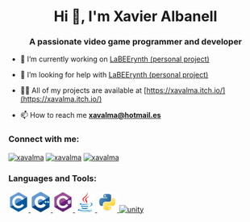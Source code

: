 <h1 align="center">Hi 👋, I'm Xavier Albanell</h1>
<h3 align="center">A passionate video game programmer and developer</h3>

- 🔭 I’m currently working on [LaBEErynth (personal project)](https://xavalma.itch.io/labeerynth)

- 🤝 I’m looking for help with [LaBEErynth (personal project)](https://xavalma.itch.io/labeerynth)

- 👨‍💻 All of my projects are available at [https://xavalma.itch.io/](https://xavalma.itch.io/)

- 📫 How to reach me **xavalma@hotmail.es**

<h3 align="left">Connect with me:</h3>
<p align="left">
<a href="https://twitter.com/xavalma" target="blank"><img align="center" src="https://raw.githubusercontent.com/rahuldkjain/github-profile-readme-generator/master/src/images/icons/Social/twitter.svg" alt="xavalma" height="30" width="40" /></a>
<a href="https://linkedin.com/in/xavalma" target="blank"><img align="center" src="https://raw.githubusercontent.com/rahuldkjain/github-profile-readme-generator/master/src/images/icons/Social/linked-in-alt.svg" alt="xavalma" height="30" width="40" /></a>
<a href="https://www.youtube.com/c/xavalma" target="blank"><img align="center" src="https://raw.githubusercontent.com/rahuldkjain/github-profile-readme-generator/master/src/images/icons/Social/youtube.svg" alt="xavalma" height="30" width="40" /></a>
</p>

<h3 align="left">Languages and Tools:</h3>
<p align="left"> <a href="https://www.cprogramming.com/" target="_blank" rel="noreferrer"> <img src="https://raw.githubusercontent.com/devicons/devicon/master/icons/c/c-original.svg" alt="c" width="40" height="40"/> </a> <a href="https://www.w3schools.com/cpp/" target="_blank" rel="noreferrer"> <img src="https://raw.githubusercontent.com/devicons/devicon/master/icons/cplusplus/cplusplus-original.svg" alt="cplusplus" width="40" height="40"/> </a> <a href="https://www.w3schools.com/cs/" target="_blank" rel="noreferrer"> <img src="https://raw.githubusercontent.com/devicons/devicon/master/icons/csharp/csharp-original.svg" alt="csharp" width="40" height="40"/> </a> <a href="https://www.java.com" target="_blank" rel="noreferrer"> <img src="https://raw.githubusercontent.com/devicons/devicon/master/icons/java/java-original.svg" alt="java" width="40" height="40"/> </a> <a href="https://www.python.org" target="_blank" rel="noreferrer"> <img src="https://raw.githubusercontent.com/devicons/devicon/master/icons/python/python-original.svg" alt="python" width="40" height="40"/> </a> <a href="https://unity.com/" target="_blank" rel="noreferrer"> <img src="https://www.vectorlogo.zone/logos/unity3d/unity3d-icon.svg" alt="unity" width="40" height="40"/> </a> </p>
